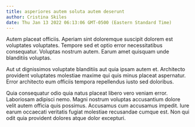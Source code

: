 ```yaml
---
title: asperiores autem soluta autem deserunt
author: Cristina Skiles
date: Thu Jan 13 2022 06:13:06 GMT-0500 (Eastern Standard Time)
---
```

Autem placeat officiis. Aperiam sint doloremque suscipit dolorem est voluptates voluptates. Tempore sed et optio error necessitatibus consequatur. Voluptas nostrum autem. Earum amet quisquam unde blanditiis voluptas.

 Aut ut dignissimos voluptate blanditiis aut quia ipsam autem et. Architecto provident voluptates molestiae maxime qui quis minus placeat aspernatur. Error architecto eum officiis tempora repellendus iusto sed doloribus.

 Quia consequatur odio quia natus placeat libero vero veniam error. Laboriosam adipisci nemo. Magni nostrum voluptas accusantium dolore velit autem officia quis possimus. Accusamus cum accusamus impedit. Iure earum occaecati veritatis fugiat molestiae recusandae cumque est. Non qui odit quia provident dolores atque dolor excepturi.